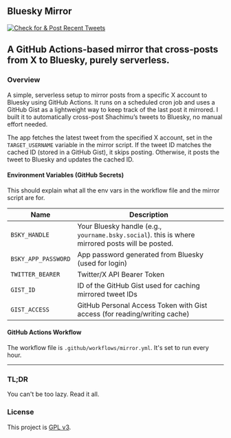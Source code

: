 ## Bluesky Mirror
[![Check for & Post Recent Tweets](https://github.com/samvictordr/shachimumeirror/actions/workflows/mirror.yml/badge.svg)](https://github.com/samvictordr/shachimumeirror/actions/workflows/mirror.yml)

## A GitHub Actions-based mirror that cross-posts from X to Bluesky, purely serverless.

### Overview
A simple, serverless setup to mirror posts from a specific X account to Bluesky using GitHub Actions. It runs on a scheduled cron job and uses a GitHub Gist as a lightweight way to keep track of the last post it mirrored. I built it to automatically cross-post Shachimu’s tweets to Bluesky, no manual effort needed.

The app fetches the latest tweet from the specified X account, set in the `TARGET_USERNAME` variable in the mirror script. If the tweet ID matches the cached ID (stored in a GitHub Gist), it skips posting. Otherwise, it posts the tweet to Bluesky and updates the cached ID.

#### Environment Variables (GitHub Secrets)
This should explain what all the env vars in the workflow file and the mirror script are for.

| Name               | Description                                                                 |
|--------------------|-----------------------------------------------------------------------------|
| `BSKY_HANDLE`       | Your Bluesky handle (e.g., `yourname.bsky.social`). this is where mirrored posts will be posted.                          |
| `BSKY_APP_PASSWORD` | App password generated from Bluesky (used for login)                        |
| `TWITTER_BEARER`    | Twitter/X API Bearer Token                                                  |
| `GIST_ID`           | ID of the GitHub Gist used for caching mirrored tweet IDs                   |
| `GIST_ACCESS`       | GitHub Personal Access Token with Gist access (for reading/writing cache)   |


#### GitHub Actions Workflow
The workflow file is `.github/workflows/mirror.yml`. It's set to run every hour.

---
### TL;DR
You can't be too lazy. Read it all.

### License
This project is [GPL v3](LICENSE).
